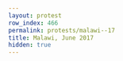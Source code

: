 ```yaml
---
layout: protest
row_index: 466
permalink: protests/malawi--17
title: Malawi, June 2017
hidden: true
---
```


